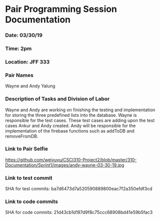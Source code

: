 # Pair Programming Session Documentation

### Date: 03/30/19
### Time: 2pm
### Location: JFF 333

### Pair Names
Wayne and Andy Yalung

### Description of Tasks and Division of Labor
Wayne and Andy are working on finishing the testing and implementation for storing the three predefined lists into the database. Wayne is responsible for the test cases. These test cases are adding upon the test cases Ankur and Andy created. Andy will be responsible for the implementation of the firebase functions such as addToDB and removeFromDB.

### Link to Pair Selfie

https://github.com/weiyuyu/CSCI310-Project2/blob/master/310-Documentation/Sprint1/images/andy-wayne-03-30-19.jpg

### Link to test commit
SHA for test commits: ba7d6473d7a520590889800eac7f2a350efdf3cd

### Link to code commits
SHA for code commits: 21d43cb1d197d9f8c75ccc68908bd41e59b5fac3

